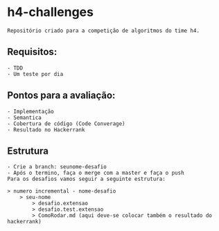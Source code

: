 # h4-challenges

    Repositório criado para a competição de algoritmos do time h4. 


## Requisitos:
    - TDD
    - Um teste por dia

## Pontos para a avaliação:
    - Implementação
    - Semantica
    - Cobertura de código (Code Converage)
    - Resultado no Hackerrank

## Estrutura
    - Crie a branch: seunome-desafio
    - Após o termino, faça o merge com a master e faça o push
    Para os desafios vamos seguir a seguinte estrutura:
    
    > numero incremental - nome-desafio 
        > seu-nome
            > desafio.extensao
            > desafio.test.extensao
            > ComoRodar.md (aqui deve-se colocar também o resultado do hackerrank)

    